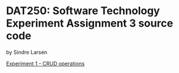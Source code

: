 # DAT250: Software Technology Experiment Assignment 3 source code
by Sindre Larsen

[Experiment 1 - CRUD operations](/src/main/java/experiment1/CRUD.java)
